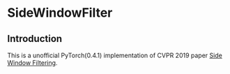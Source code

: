 # SideWindowFilter

## Introduction
This is a unofficial PyTorch(0.4.1) implementation of CVPR 2019 paper [Side Window Filtering](https://arxiv.org/pdf/1905.07177.pdf). 
